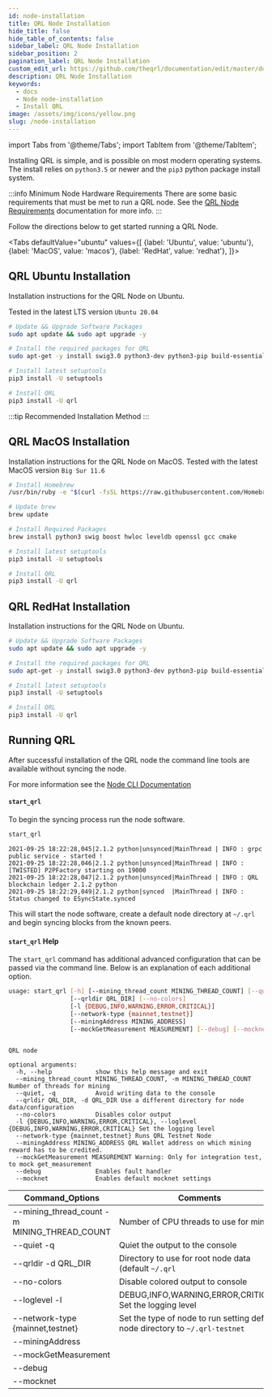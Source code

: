 ```yaml
---
id: node-installation
title: QRL Node Installation
hide_title: false
hide_table_of_contents: false
sidebar_label: QRL Node Installation
sidebar_position: 2
pagination_label: QRL Node Installation
custom_edit_url: https://github.com/theqrl/documentation/edit/master/docs/basics/what-is-qrl.md
description: QRL Node Installation
keywords:
  - docs
  - Node node-installation
  - Install QRL
image: /assets/img/icons/yellow.png
slug: /node-installation
---
```


import Tabs from '@theme/Tabs';
import TabItem from '@theme/TabItem';



Installing QRL is simple, and is possible on most modern operating systems. The install relies on `python3.5` or newer and the `pip3` python package install system. 

:::info Minimum Node Hardware Requirements
There are some basic requirements that must be met to run a QRL node. See the [QRL Node Requirements](node-requirements) documentation for more info.
:::

Follow the directions below to get started running a QRL Node.

<Tabs
    defaultValue="ubuntu"
    values={[
        {label: 'Ubuntu', value: 'ubuntu'},
        {label: 'MacOS', value: 'macos'},
        {label: 'RedHat', value: 'redhat'},
    ]}>

<TabItem value="ubuntu">

## QRL Ubuntu Installation
Installation instructions for the QRL Node on Ubuntu.

Tested in the latest LTS version `Ubuntu 20.04`

```bash
# Update && Upgrade Software Packages
sudo apt update && sudo apt upgrade -y

# Install the required packages for QRL
sudo apt-get -y install swig3.0 python3-dev python3-pip build-essential pkg-config libssl-dev libffi-dev libhwloc-dev libboost-dev cmake

# Install latest setuptools
pip3 install -U setuptools

# Install QRL
pip3 install -U qrl
```

:::tip Recommended Installation Method
:::

</TabItem>
<TabItem value="macos">

## QRL MacOS Installation
Installation instructions for the QRL Node on MacOS. Tested with the latest MacOS version `Big Sur 11.6`


```bash
# Install Homebrew
/usr/bin/ruby -e "$(curl -fsSL https://raw.githubusercontent.com/Homebrew/install/master/install)" 

# Update brew
brew update

# Install Required Packages
brew install python3 swig boost hwloc leveldb openssl gcc cmake

# Install latest setuptools
pip3 install -U setuptools

# Install QRL
pip3 install -U qrl
```

</TabItem>
<TabItem value="redhat">

## QRL RedHat Installation
Installation instructions for the QRL Node on Ubuntu.

```bash
# Update && Upgrade Software Packages
sudo apt update && sudo apt upgrade -y

# Install the required packages for QRL
sudo apt-get -y install swig3.0 python3-dev python3-pip build-essential pkg-config libssl-dev libffi-dev libhwloc-dev libboost-dev cmake

# Install latest setuptools
pip3 install -U setuptools

# Install QRL
pip3 install -U qrl
```
</TabItem>
</Tabs>


## Running QRL

After successful installation of the QRL node the command line tools are available without syncing the node. 

For more information see the [Node CLI Documentation](node-cli)

#### `start_qrl`

To begin the syncing process run the node software.

```sh
start_qrl
```

```
2021-09-25 18:22:28,045|2.1.2 python|unsynced|MainThread | INFO : grpc public service - started !
2021-09-25 18:22:28,046|2.1.2 python|unsynced|MainThread | INFO : [TWISTED] P2PFactory starting on 19000
2021-09-25 18:22:28,047|2.1.2 python|unsynced|MainThread | INFO : QRL blockchain ledger 2.1.2 python
2021-09-25 18:22:29,049|2.1.2 python|synced  |MainThread | INFO : Status changed to ESyncState.synced
```

This will start the node software, create a default node directory at `~/.qrl` and begin syncing blocks from the known peers.


#### `start_qrl` Help

The `start_qrl` command has additional advanced configuration that can be passed via the command line. Below is an explanation of each additional option.

```bash
usage: start_qrl [-h] [--mining_thread_count MINING_THREAD_COUNT] [--quiet]
                 [--qrldir QRL_DIR] [--no-colors]
                 [-l {DEBUG,INFO,WARNING,ERROR,CRITICAL}]
                 [--network-type {mainnet,testnet}]
                 [--miningAddress MINING_ADDRESS]
                 [--mockGetMeasurement MEASUREMENT] [--debug] [--mocknet]
```

```

QRL node

optional arguments:
  -h, --help            show this help message and exit
  --mining_thread_count MINING_THREAD_COUNT, -m MINING_THREAD_COUNT Number of threads for mining
  --quiet, -q           Avoid writing data to the console
  --qrldir QRL_DIR, -d QRL_DIR Use a different directory for node data/configuration
  --no-colors           Disables color output
  -l {DEBUG,INFO,WARNING,ERROR,CRITICAL}, --loglevel {DEBUG,INFO,WARNING,ERROR,CRITICAL} Set the logging level
  --network-type {mainnet,testnet} Runs QRL Testnet Node
  --miningAddress MINING_ADDRESS QRL Wallet address on which mining reward has to be credited.
  --mockGetMeasurement MEASUREMENT Warning: Only for integration test, to mock get_measurement
  --debug               Enables fault handler
  --mocknet             Enables default mocknet settings
```

| **Command_Options** |  **Comments** |
|---| --- |
| --mining_thread_count -m MINING_THREAD_COUNT | Number of CPU threads to use for mining|
| --quiet -q | Quiet the output to the console|
| --qrldir -d QRL_DIR | Directory to use for root node data (default `~/.qrl`|
| --no-colors  | Disable colored output to console|
| --loglevel -l | DEBUG,INFO,WARNING,ERROR,CRITICAL} Set the logging level|
| --network-type {mainnet,testnet} | Set the type of node to run setting default node directory to `~/.qrl-testnet`|
| --miningAddress  | |
| --mockGetMeasurement  | |
| --debug  | |
| --mocknet  | |




